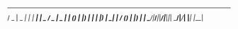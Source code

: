    ___  ___ ___   ___  ___   ___  ___  ___ ___ 
  / _ \|   \_ _| |   \| __| | _ \/ _ \|   \_ _|
 | (_) | |) | |  | |) | _|  |  _/ (_) | |) | | 
  \___/|___/___|_|___/|___|_|_|  \___/|___/___|
              |___|      |___|                 
